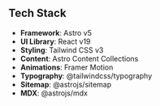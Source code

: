## Tech Stack

- **Framework**: Astro v5
- **UI Library**: React v19
- **Styling**: Tailwind CSS v3
- **Content**: Astro Content Collections
- **Animations**: Framer Motion
- **Typography**: @tailwindcss/typography
- **Sitemap**: @astrojs/sitemap
- **MDX**: @astrojs/mdx
